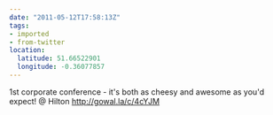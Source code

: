 ```yaml
---
date: "2011-05-12T17:58:13Z"
tags:
- imported
- from-twitter
location:
  latitude: 51.66522901
  longitude: -0.36077857
---
```

1st corporate conference - it's both as cheesy and awesome as you'd expect! @ Hilton http://gowal.la/c/4cYJM
